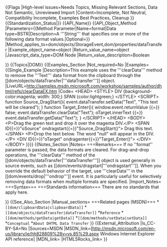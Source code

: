 {{Flags
|High-level issues=Needs Topics, Missing Relevant Sections, Data Not Semantic, Unreviewed Import
|Content=Incomplete, Not Neutral, Compatibility Incomplete, Examples Best Practices, Cleanup
}}
{{Standardization_Status|}}
{{API_Name}}
{{API_Object_Method
|Parameters={{Method Parameter|Name=format|Data type=BSTR|Description=A '''String''' that specifies one or more of the following data format values.|Optional=}}
|Method_applies_to=dom/objects/StorageEvent,dom/properties/dataTransfer
|Example_object_name=object
|Return_value_name=object
|Javascript_data_type=DOM Node
|Return_value_description=Boolean


}}
{{Topics|DOM}}
{{Examples_Section
|Not_required=No
|Examples={{Single_Example
|Description=This example uses the '''clearData''' method to remove the '''Text''' data format from the clipboard through the [[dom/objects/dataTransfer|'''dataTransfer''']] object.
|LiveURL=http://samples.msdn.microsoft.com/workshop/samples/author/dhtml/refs/clearDataEX.htm
|Code=
&lt;HEAD&gt;
&lt;STYLE&gt;
DIV {background-color:magenta; width: 300;}
SPAN {color:lightgreen;}
&lt;/STYLE&gt;
&lt;SCRIPT&gt;
function Source_DragStart(){
  event.dataTransfer.setData("Text", "This text will be cleared");
}
function Target_Enter(){
  window.event.returnValue {{=}} false;
  event.dataTransfer.clearData("Text");
  oTarget.innerText {{=}} event.dataTransfer.getData("Text");
}
&lt;/SCRIPT&gt;
&lt;/HEAD&gt;
&lt;BODY&gt;
&lt;P&gt;Drag the green text and drop it over the magenta DIV.&lt;/P&gt;
&lt;SPAN ID{{=}}"oSource" ondragstart{{=}}"Source_DragStart()"&gt;
    Drag this text.
&lt;/SPAN&gt;
&lt;P&gt;Drop the text below. The word "null" will appear in the DIV.&lt;/P&gt;
&lt;DIV
   ID{{=}}"oTarget" ondragenter{{=}}"Target_Enter()"&gt;
&lt;/DIV&gt;
&lt;/BODY&gt;
}}}}
{{Notes_Section
|Notes=
===Remarks===
If no ''format'' parameter is passed, the data formats are cleared.
For drag-and-drop operations, the '''clearData''' method of the [[dom/objects/dataTransfer|'''dataTransfer''']] object is used generally in source events, such as [[dom/events/dragstart|'''ondragstart''']]. When you override the default behavior of the target, use '''clearData''' in the [[dom/events/drop|'''ondrop''']] event. It is particularly useful for selectively removing data formats when multiple formats are specified.
|Import_Notes=
===Syntax===
===Standards information===
There are no standards that apply here.

}}
{{See_Also_Section
|Manual_sections=
===Related pages (MSDN)===
*<code>[[dom/clipboardData|clipboardData]]</code>
*<code>[[dom/objects/dataTransfer|dataTransfer]]</code>
*<code>Reference</code>
*<code>[[dom/methods/getData|getData]]</code>
*<code>[[dom/methods/setData|setData]]</code>
*<code>Conceptual</code>
*<code>About DHTML Data Transfer</code>
}}
{{External_Attribution
|Is_CC-BY-SA=No
|Sources=MSDN
|MSDN_link=[http://msdn.microsoft.com/en-us/library/ie/hh828809%28v=vs.85%29.aspx Windows Internet Explorer API reference]
|MDN_link=
|HTML5Rocks_link=
}}